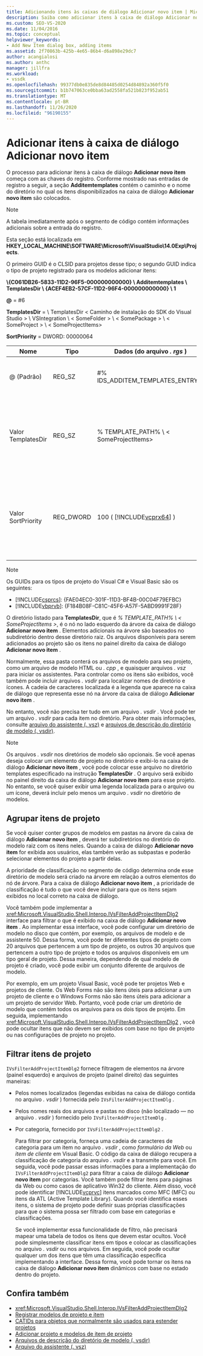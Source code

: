 ```yaml
---
title: Adicionando itens às caixas de diálogo Adicionar novo item | Microsoft Docs
description: Saiba como adicionar itens à caixa de diálogo Adicionar novo item no Visual Studio, para que você possa exibir modelos e elementos de projeto para uso em seus projetos.
ms.custom: SEO-VS-2020
ms.date: 11/04/2016
ms.topic: conceptual
helpviewer_keywords:
- Add New Item dialog box, adding items
ms.assetid: 2f70863b-425b-4e65-86b4-d6a898e29dc7
author: acangialosi
ms.author: anthc
manager: jillfra
ms.workload:
- vssdk
ms.openlocfilehash: 99377db0e835de8d84485d0254d84892a360f5f0
ms.sourcegitcommit: b1b747063ce0bba63ad2558fa521b823f952ab51
ms.translationtype: MT
ms.contentlocale: pt-BR
ms.lasthandoff: 11/26/2020
ms.locfileid: "96190155"
---
```

# <a name="add-items-to-the-add-new-item-dialog-box"></a>Adicionar itens à caixa de diálogo Adicionar novo item
O processo para adicionar itens à caixa de diálogo **Adicionar novo item** começa com as chaves do registro. Conforme mostrado nas entradas de registro a seguir, a seção **Additemtemplates** contém o caminho e o nome do diretório no qual os itens disponibilizados na caixa de diálogo **Adicionar novo item** são colocados.

> [!NOTE]
> A tabela imediatamente após o segmento de código contém informações adicionais sobre a entrada do registro.

 Esta seção está localizada em **HKEY_LOCAL_MACHINE\SOFTWARE\Microsoft\VisualStudio\14.0Exp\Projects**.

 O primeiro GUID é o CLSID para projetos desse tipo; o segundo GUID indica o tipo de projeto registrado para os modelos adicionar itens:

 **\\{C061DB26-5833-11D2-96F5-000000000000} \\ Additemtemplates \\ TemplatesDir \\ {ACEF4EB2-57CF-11D2-96F4-000000000000} \\ 1**

 **@** = #6

 **TemplatesDir**  =  \\ TemplatesDir &lt; Caminho de instalação do SDK do Visual Studio &gt; \\ VSIntegration \\ &lt; SomeFolder &gt; \\ &lt; SomePackage &gt; \\ &lt; SomeProject &gt; \\ &lt; SomeProjectItems&gt;

 **SortPriority** = DWORD: 00000064

| Nome | Tipo | Dados (do arquivo *. rgs* ) | Descrição |
|------------------|-----------| - | - |
| @ (Padrão) | REG_SZ | #% IDS_ADDITEM_TEMPLATES_ENTRY% | ID do recurso para adicionar modelos de **Item** . |
| Valor TemplatesDir | REG_SZ | % TEMPLATE_PATH% \\ &lt; SomeProjectItems&gt; | Caminho dos itens de projeto exibidos na caixa de diálogo para o assistente para **Adicionar novo item** . |
| Valor SortPriority | REG_DWORD | 100 ( [!INCLUDE[vcprx64](../../extensibility/internals/includes/vcprx64_md.md)] ) | Determina a ordem de classificação no nó de árvore dos arquivos exibidos na caixa de diálogo **Adicionar novo item** . |

> [!NOTE]
> Os GUIDs para os tipos de projeto do Visual C# e Visual Basic são os seguintes:
> - [!INCLUDE[csprcs](../../data-tools/includes/csprcs_md.md)]: {FAE04EC0-301F-11D3-BF4B-00C04F79EFBC}
> - [!INCLUDE[vbprvb](../../code-quality/includes/vbprvb_md.md)]: {F184B08F-C81C-45F6-A57F-5ABD9991F28F}

 O diretório listado para **TemplatesDir**, que é *% TEMPLATE_PATH% \\ &lt; SomeProjectItems &gt;*, é o nó no lado esquerdo da árvore da caixa de diálogo **Adicionar novo item** . Elementos adicionais na árvore são baseados no subdiretório dentro desse diretório raiz. Os arquivos disponíveis para serem adicionados ao projeto são os itens no painel direito da caixa de diálogo **Adicionar novo item** .

 Normalmente, essa pasta conterá os arquivos de modelo para seu projeto, como um arquivo de modelo HTML ou *. cpp* , e quaisquer arquivos *. vsz* para iniciar os assistentes. Para controlar como os itens são exibidos, você também pode incluir arquivos *. vsdir* para localizar nomes de diretório e ícones. A cadeia de caracteres localizada é a legenda que aparece na caixa de diálogo que representa esse nó na árvore da caixa de diálogo **Adicionar novo item** .

 No entanto, você não precisa ter tudo em um arquivo *. vsdir* . Você pode ter um arquivo *. vsdir* para cada item no diretório. Para obter mais informações, consulte [arquivo do assistente (. vsz)](../../extensibility/internals/wizard-dot-vsz-file.md) e [arquivos de descrição do diretório de modelo (. vsdir)](../../extensibility/internals/template-directory-description-dot-vsdir-files.md).

> [!NOTE]
> Os arquivos *. vsdir* nos diretórios de modelo são opcionais. Se você apenas deseja colocar um elemento de projeto no diretório e exibi-lo na caixa de diálogo **Adicionar novo item** , você pode colocar esse arquivo no diretório templates especificado na instrução **TemplatesDir** . O arquivo será exibido no painel direito da caixa de diálogo **Adicionar novo item** para esse projeto. No entanto, se você quiser exibir uma legenda localizada para o arquivo ou um ícone, deverá incluir pelo menos um arquivo *. vsdir* no diretório de modelos.

## <a name="group-project-items"></a>Agrupar itens de projeto
 Se você quiser conter grupos de modelos em pastas na árvore da caixa de diálogo **Adicionar novo item** , deverá ter subdiretórios no diretório do modelo raiz com os itens neles. Quando a caixa de diálogo **Adicionar novo item** for exibida aos usuários, elas também verão as subpastas e poderão selecionar elementos do projeto a partir delas.

 A prioridade de classificação no segmento de código determina onde esse diretório de modelo será criado na árvore em relação a outros elementos do nó de árvore. Para a caixa de diálogo **Adicionar novo item** , a prioridade de classificação é tudo o que você deve incluir para que os itens sejam exibidos no local correto na caixa de diálogo.

 Você também pode implementar a <xref:Microsoft.VisualStudio.Shell.Interop.IVsFilterAddProjectItemDlg2> interface para filtrar o que é exibido na caixa de diálogo **Adicionar novo item** . Ao implementar essa interface, você pode configurar um diretório de modelo no disco que contém, por exemplo, os arquivos de modelo e de assistente 50. Dessa forma, você pode ter diferentes tipos de projeto com 20 arquivos que pertencem a um tipo de projeto, os outros 30 arquivos que pertencem a outro tipo de projeto e todos os arquivos disponíveis em um tipo geral de projeto. Dessa maneira, dependendo de qual modelo de projeto é criado, você pode exibir um conjunto diferente de arquivos de modelo.

 Por exemplo, em um projeto Visual Basic, você pode ter projetos Web e projetos de cliente. Os Web Forms não são itens úteis para adicionar a um projeto de cliente e o Windows Forms não são itens úteis para adicionar a um projeto de servidor Web. Portanto, você pode criar um diretório de modelo que contém todos os arquivos para os dois tipos de projeto. Em seguida, implementando <xref:Microsoft.VisualStudio.Shell.Interop.IVsFilterAddProjectItemDlg2> , você pode ocultar itens que não devem ser exibidos com base no tipo de projeto ou nas configurações de projeto no projeto.

## <a name="filter-project-items"></a>Filtrar itens de projeto
 `IVsFilterAddProjectItemDlg2` fornece filtragem de elementos na árvore (painel esquerdo) e arquivos de projeto (painel direito) das seguintes maneiras:

- Pelos nomes localizados (legendas exibidas na caixa de diálogo contida no arquivo *. vsdir* ) fornecida pelo `IVsFilterAddProjectItemDlg` .

- Pelos nomes reais dos arquivos e pastas no disco (não localizado — no arquivo *. vsdir* ) fornecido pelo `IVsFilterAddProjectItemDlg` .

- Por categoria, fornecido por `IVsFilterAddProjectItemDlg2` .

  Para filtrar por categoria, forneça uma cadeia de caracteres de categoria para um item no arquivo *. vsdir* , como *formulário da Web* ou *item de cliente* em Visual Basic. O código da caixa de diálogo recupera a classificação de categoria do arquivo *. vsdir* e a transmite para você. Em seguida, você pode passar essas informações para a implementação do `IVsFilterAddProjectItemDlg2` para filtrar a caixa de diálogo **Adicionar novo item** por categorias. Você também pode filtrar itens para páginas da Web ou como casos de aplicativo Win32 do cliente. Além disso, você pode identificar [!INCLUDE[vcprvc](../../code-quality/includes/vcprvc_md.md)] itens marcados como MFC (MFC) ou itens da ATL (Active Template Library). Quando você identifica esses itens, o sistema de projeto pode definir suas próprias classificações para que o sistema possa ser filtrado com base em categorias e classificações.

  Se você implementar essa funcionalidade de filtro, não precisará mapear uma tabela de todos os itens que devem estar ocultos. Você pode simplesmente classificar itens em tipos e colocar as classificações no arquivo *. vsdir* ou nos arquivos. Em seguida, você pode ocultar qualquer um dos itens que têm uma classificação específica implementando a interface. Dessa forma, você pode tornar os itens na caixa de diálogo **Adicionar novo item** dinâmicos com base no estado dentro do projeto.

## <a name="see-also"></a>Confira também
- <xref:Microsoft.VisualStudio.Shell.Interop.IVsFilterAddProjectItemDlg2>
- [Registrar modelos de projeto e item](../../extensibility/internals/registering-project-and-item-templates.md)
- [CATIDs para objetos que normalmente são usados para estender projetos](../../extensibility/internals/catids-for-objects-that-are-typically-used-to-extend-projects.md)
- [Adicionar projeto e modelos de item de projeto](../../extensibility/internals/adding-project-and-project-item-templates.md)
- [Arquivos de descrição do diretório de modelo (. vsdir)](../../extensibility/internals/template-directory-description-dot-vsdir-files.md)
- [Arquivo do assistente (. vsz)](../../extensibility/internals/wizard-dot-vsz-file.md)

